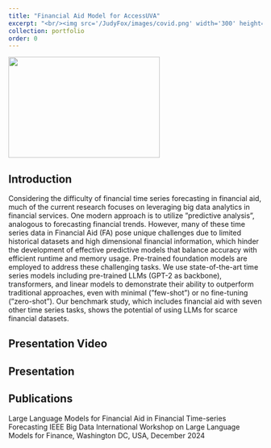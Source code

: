 ```yaml
---
title: "Financial Aid Model for AccessUVA"
excerpt: "<br/><img src='/JudyFox/images/covid.png' width='300' height='200'>"
collection: portfolio
order: 0
---
```


<img src='/JudyFox/images/covid.png' width='300' height='200'>

## Introduction

Considering the difficulty of financial time series
forecasting in financial aid, much of the current research focuses
on leveraging big data analytics in financial services. One
modern approach is to utilize ”predictive analysis”, analogous
to forecasting financial trends. However, many of these time
series data in Financial Aid (FA) pose unique challenges due
to limited historical datasets and high dimensional financial
information, which hinder the development of effective predictive
models that balance accuracy with efficient runtime and memory
usage. Pre-trained foundation models are employed to address
these challenging tasks. We use state-of-the-art time series models
including pre-trained LLMs (GPT-2 as backbone), transformers,
and linear models to demonstrate their ability to outperform
traditional approaches, even with minimal (”few-shot”) or no
fine-tuning (”zero-shot”). Our benchmark study, which includes
financial aid with seven other time series tasks, shows the
potential of using LLMs for scarce financial datasets.

## Presentation Video

## Presentation

## Publications
Large Language Models for Financial Aid in Financial Time-series Forecasting
IEEE Big Data International Workshop on Large Language Models for Finance, Washington DC, USA, December 2024